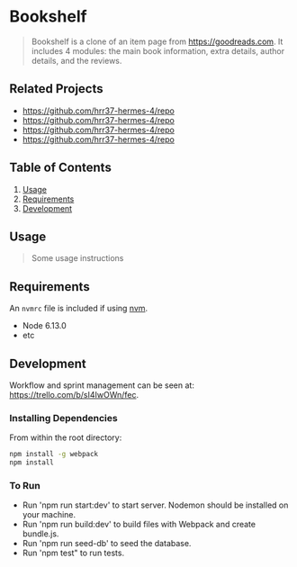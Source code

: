 # Bookshelf

> Bookshelf is a clone of an item page from https://goodreads.com. It includes 4 modules: the main book information, extra details, author details, and the reviews.

## Related Projects

  - https://github.com/hrr37-hermes-4/repo
  - https://github.com/hrr37-hermes-4/repo
  - https://github.com/hrr37-hermes-4/repo
  - https://github.com/hrr37-hermes-4/repo

## Table of Contents

1. [Usage](#Usage)
1. [Requirements](#requirements)
1. [Development](#development)

## Usage

> Some usage instructions

## Requirements

An `nvmrc` file is included if using [nvm](https://github.com/creationix/nvm).

- Node 6.13.0
- etc

## Development
Workflow and sprint management can be seen at: https://trello.com/b/sI4IwOWn/fec. 

### Installing Dependencies

From within the root directory:

```sh
npm install -g webpack
npm install
```

### To Run 
  - Run 'npm run start:dev' to start server. Nodemon should be installed on your machine.
  - Run 'npm run build:dev' to build files with Webpack and create bundle.js. 
  - Run 'npm run seed-db' to seed the database.
  - Run 'npm test" to run tests. 

